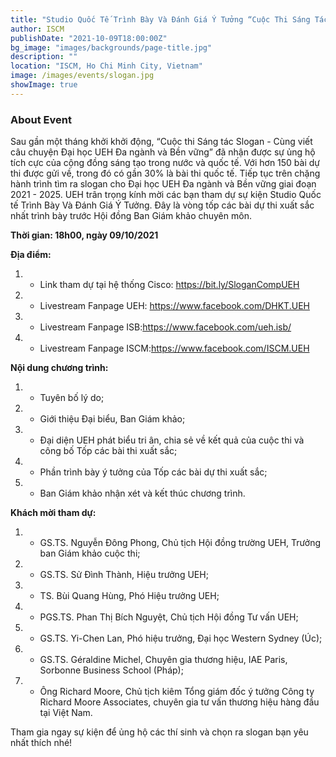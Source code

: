 ```yaml
---
title: "Studio Quốc Tế Trình Bày Và Đánh Giá Ý Tưởng “Cuộc Thi Sáng Tác Slogan - Cùng Viết Câu Chuyện Đại Học UEH Đa Ngành Và Bền Vững”"
author: ISCM
publishDate: "2021-10-09T18:00:00Z"
bg_image: "images/backgrounds/page-title.jpg"
description: ""
location: "ISCM, Ho Chi Minh City, Vietnam"
image: /images/events/slogan.jpg
showImage: true
---
```


### About Event
<!--StartFragment-->

Sau gần một tháng khởi khởi động, “Cuộc thi Sáng tác Slogan - Cùng viết câu chuyện Đại học UEH Đa ngành và Bền vững” đã nhận được sự ủng hộ tích cực của cộng đồng sáng tạo trong nước và quốc tế. Với hơn 150 bài dự thi được gửi về, trong đó có gần 30% là bài thi quốc tế. Tiếp tục trên chặng hành trình tìm ra slogan cho Đại học UEH Đa ngành và Bền vững giai đoạn 2021 - 2025. UEH trân trọng kính mời các bạn tham dự sự kiện Studio Quốc tế Trình Bày Và Đánh Giá Ý Tưởng. Đây là vòng tốp các bài dự thi xuất sắc nhất trình bày trước Hội đồng Ban Giám khảo chuyên môn.

**Thời gian: 18h00, ngày 09/10/2021**

**Địa điểm:**

1. - Link tham dự tại hệ thống Cisco: https://bit.ly/SloganCompUEH
1. - Livestream Fanpage UEH: https://www.facebook.com/DHKT.UEH
1. - Livestream Fanpage ISB:https://www.facebook.com/ueh.isb/
1. - Livestream Fanpage ISCM:https://www.facebook.com/ISCM.UEH

**Nội dung chương trình:**

1. - Tuyên bố lý do;
1. - Giới thiệu Đại biểu, Ban Giám khảo;
1. - Đại diện UEH phát biểu tri ân, chia sẻ về kết quả của cuộc thi và công bố Tốp các bài thi xuất sắc;
1. - Phần trình bày ý tưởng của Tốp các bài dự thi xuất sắc;
1. - Ban Giám khảo nhận xét và kết thúc chương trình.

**Khách mời tham dự:**

1. - GS.TS. Nguyễn Đông Phong, Chủ tịch Hội đồng trường UEH, Trưởng ban Giám khảo cuộc thi;
1. - GS.TS. Sử Đình Thành, Hiệu trưởng UEH;
1. - TS. Bùi Quang Hùng, Phó Hiệu trưởng UEH;
1. - PGS.TS. Phan Thị Bích Nguyệt, Chủ tịch Hội đồng Tư vấn UEH;
1. - GS.TS. Yi-Chen Lan, Phó hiệu trưởng, Đại học Western Sydney (Úc);
1. - GS.TS. Géraldine Michel, Chuyên gia thương hiệu, IAE Paris, Sorbonne Business School (Pháp);
1. - Ông Richard Moore, Chủ tịch kiêm Tổng giám đốc ý tưởng Công ty Richard Moore Associates, chuyên gia tư vấn thương hiệu hàng đầu tại Việt Nam.

Tham gia ngay sự kiện để ủng hộ các thí sinh và chọn ra slogan bạn yêu nhất thích nhé!

<!--EndFragment-->
